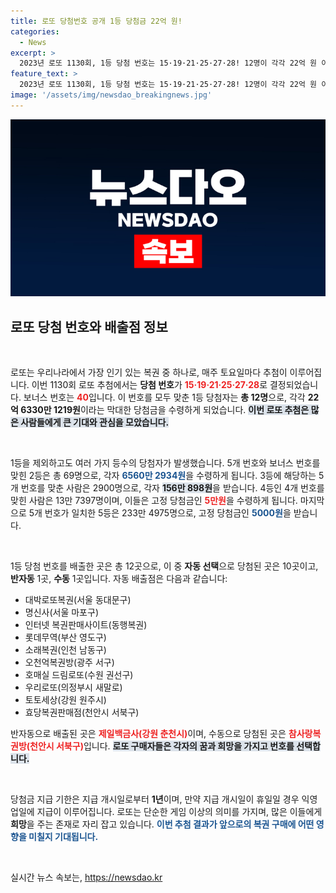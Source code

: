 ```yaml
---
title: 로또 당첨번호 공개 1등 당첨금 22억 원!
categories:
  - News
excerpt: >
  2023년 로또 1130회, 1등 당첨 번호는 15·19·21·25·27·28! 12명이 각각 22억 원 이상 수령하며, 보너스 번호 40도 화제. 당신의 당첨 꿈이 현실로?!
feature_text: >
  2023년 로또 1130회, 1등 당첨 번호는 15·19·21·25·27·28! 12명이 각각 22억 원 이상 수령하며, 보너스 번호 40도 화제. 당신의 당첨 꿈이 현실로?!
image: '/assets/img/newsdao_breakingnews.jpg'
---
```


<p><img src="/assets/img/newsdao_breakingnews.jpg" alt="cryptoinkorea 속보" /></p>

<h2 data-ke-size="size26">로또 당첨 번호와 배출점 정보</h2>

<p data-ke-size="size16">&nbsp;</p>

<p>로또는 우리나라에서 가장 인기 있는 복권 중 하나로, 매주 토요일마다 추첨이 이루어집니다. 이번 1130회 로또 추첨에서는 <strong>당첨 번호</strong>가 <b><span style="color: #ee2323;">15·19·21·25·27·28</span></b>로 결정되었습니다. 보너스 번호는 <b><span style="color: #ee2323;">40</span></b>입니다. 이 번호를 모두 맞춘 1등 당첨자는 <strong>총 12명</strong>으로, 각각 <strong>22억 6330만 1219원</strong>이라는 막대한 당첨금을 수령하게 되었습니다. <b><span style="background-color: #21538527;">이번 로또 추첨은 많은 사람들에게 큰 기대와 관심을 모았습니다.</span></b> </p>

<p><br></p>

<p>1등을 제외하고도 여러 가지 등수의 당첨자가 발생했습니다. 5개 번호와 보너스 번호를 맞힌 2등은 총 69명으로, 각자 <b><span style="color: #1a5490;">6560만 2934원</span></b>을 수령하게 됩니다. 3등에 해당하는 5개 번호를 맞춘 사람은 2900명으로, 각자 <b><span style="background-color: #21538527;">156만 898원</span></b>을 받습니다. 4등인 4개 번호를 맞힌 사람은 13만 7397명이며, 이들은 고정 당첨금인 <b><span style="color: #ee2323;">5만원</span></b>을 수령하게 됩니다. 마지막으로 5개 번호가 일치한 5등은 233만 4975명으로, 고정 당첨금인 <b><span style="color: #1a5490;">5000원</span></b>을 받습니다.</p>

<p><br></p>

<p>1등 당첨 번호를 배출한 곳은 총 12곳으로, 이 중 <strong>자동 선택</strong>으로 당첨된 곳은 10곳이고, <strong>반자동</strong> 1곳, <strong>수동</strong> 1곳입니다. 자동 배출점은 다음과 같습니다:</p>

<ul>
  <li>대박로또복권(서울 동대문구)</li>
  <li>명신사(서울 마포구)</li>
  <li>인터넷 복권판매사이트(동행복권)</li>
  <li>롯데무역(부산 영도구)</li>
  <li>소래복권(인천 남동구)</li>
  <li>오천억복권방(광주 서구)</li>
  <li>호매실 드림로또(수원 권선구)</li>
  <li>우리로또(의정부시 새말로)</li>
  <li>토토세상(강원 원주시)</li>
  <li>효당복권판매점(천안시 서북구)</li>
</ul>

<p>반자동으로 배출된 곳은 <b><span style="color: #ee2323;">제일백금사(강원 춘천시)</span></b>이며, 수동으로 당첨된 곳은 <b><span style="color: #ee2323;">참사랑복권방(천안시 서북구)</span></b>입니다. <b><span style="background-color: #21538527;">로또 구매자들은 각자의 꿈과 희망을 가지고 번호를 선택합니다.</span></b> </p>

<p><br></p>

<p>당첨금 지급 기한은 지급 개시일로부터 <strong>1년</strong>이며, 만약 지급 개시일이 휴일일 경우 익영업일에 지급이 이루어집니다. 로또는 단순한 게임 이상의 의미를 가지며, 많은 이들에게 <strong>희망</strong>을 주는 존재로 자리 잡고 있습니다. <b><span style="color: #1a5490;">이번 추첨 결과가 앞으로의 복권 구매에 어떤 영향을 미칠지 기대됩니다.</span></b></p>

<p data-ke-size="size16">&nbsp;</p>
실시간 뉴스 속보는, <a href="https://newsdao.kr" rel="dofollow">https://newsdao.kr</a>


